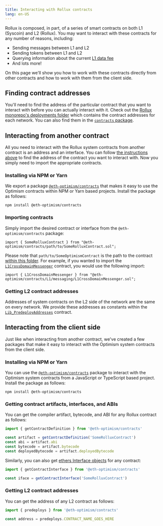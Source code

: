 ```yaml
---
title: Interacting with Rollux contracts
lang: en-US
---
```


Rollux is composed, in part, of a series of smart contracts on both L1 (Syscoin) and L2 (Rollux).
You may want to interact with these contracts for any number of reasons, including:

- Sending messages between L1 and L2
- Sending tokens between L1 and L2
- Querying information about the current [L1 data fee](./transaction-fees.md#the-l1-data-fee)
- And lots more!

On this page we'll show you how to work with these contracts directly from other contracts and how to work with them from the client side.

## Finding contract addresses

You'll need to find the address of the particular contract that you want to interact with before you can actually interact with it.
Check out the [Rollux monorepo's deployments folder](https://github.com/SYS-Labs/rollux/tree/develop/packages/contracts-bedrock/deployments) which contains the contract addresses for each network. You can also find them in the [`contracts` package](https://github.com/SYS-Labs/rollux/tree/master/packages/contracts).

## Interacting from another contract

All you need to interact with the Rollux system contracts from another contract is an address and an interface.
You can follow [the instructions above](#finding-contract-addresses) to find the address of the contract you want to interact with.
Now you simply need to import the appropriate contracts.

### Installing via NPM or Yarn

We export a package [`@eth-optimism/contracts`](https://www.npmjs.com/package/@eth-optimism/contracts?activeTab=readme) that makes it easy to use the Optimism contracts within NPM or Yarn based projects.
Install the package as follows:

```
npm install @eth-optimism/contracts
```

### Importing contracts

Simply import the desired contract or interface from the `@eth-optimism/contracts` package:

```solidity
import { SomeRolluxContract } from "@eth-optimism/contracts/path/to/SomeRolluxContract.sol";
```

Please note that `path/to/SomeOptimismContract` is the path to the contract [within this folder](https://github.com/SYS-Labs/rollux/tree/develop/packages/contracts/contracts).
For example, if you wanted to import the [`L1CrossDomainMessenger`](https://github.com/SYS-Labs/rollux/blob/develop/packages/contracts/contracts/L1/messaging/L1CrossDomainMessenger.sol) contract, you would use the following import:

```solidity
import { L1CrossDomainMessenger } from "@eth-optimism/contracts/L1/messaging/L1CrossDomainMessenger.sol";
```

### Getting L2 contract addresses

Addresses of system contracts on the L2 side of the network are the same on every network.
We provide these addresses as constants within the [`Lib_PredeployAddresses`](https://github.com/SYS-Labs/rollux/blob/develop/packages/contracts/contracts/libraries/constants/Lib_PredeployAddresses.sol) contract.

## Interacting from the client side

Just like when interacting from another contract, we've created a few packages that make it easy to interact with the Optimism system contracts from the client side.

### Installing via NPM or Yarn

You can use the [`@eth-optimism/contracts`](https://www.npmjs.com/package/@eth-optimism/contracts?activeTab=readme) package to interact with the Optimism system contracts from a JavaScript or TypeScript based project.
Install the package as follows:

```
npm install @eth-optimism/contracts
```

### Getting contract artifacts, interfaces, and ABIs

You can get the compiler artifact, bytecode, and ABI for any Rollux contract as follows:

```ts
import { getContractDefinition } from '@eth-optimism/contracts'

const artifact = getContractDefinition('SomeRolluxContract')
const abi = artifact.abi
const bytecode = artifact.bytecode
const deployedBytecode = artifact.deployedBytecode
```

Similarly, you can also get [ethers Interface objects](https://docs.ethers.io/v5/api/utils/abi/interface/) for any contract:

```ts
import { getContractInterface } from '@eth-optimism/contracts'

const iface = getContractInterface('SomeRolluxContract')
```

### Getting L2 contract addresses

You can get the address of any L2 contract as follows:

```ts
import { predeploys } from '@eth-optimism/contracts'

const address = predeploys.CONTRACT_NAME_GOES_HERE
```

